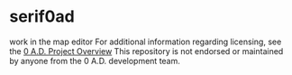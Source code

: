 # serif0ad
work in the map editor
For additional information regarding licensing, see the <a href="[URL](https://play0ad.com/game-info/project-overview/)">0 A.D. Project Overview</a>
This repository is not endorsed or maintained by anyone from the 0 A.D. development team.
